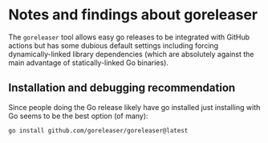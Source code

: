 # Notes and findings about goreleaser

The `goreleaser` tool allows easy go releases to be integrated with GitHub actions but has some dubious default settings including forcing dynamically-linked library dependencies (which are absolutely against the main advantage of statically-linked Go binaries).

## Installation and debugging recommendation

Since people doing the Go release likely have go installed just installing with Go seems to be the best option (of many):

```sh
go install github.com/goreleaser/goreleaser@latest
```

